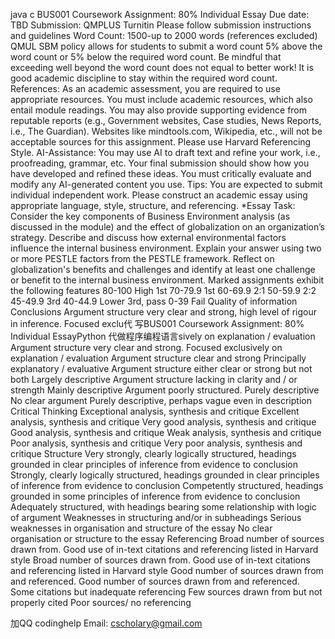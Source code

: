 java c BUS001 Coursework Assignment: 80% Individual Essay Due date:       TBD Submission:    QMPLUS Turnitin Please follow submission instructions and guidelines Word Count:   1500-up to 2000 words (references excluded) QMUL SBM policy allows for students to submit a word count 5% above the word count or 5% below the required word count. Be mindful that exceeding well beyond the word count does not equal to better work! It is good academic discipline to stay within the required word count. References:    As an academic assessment, you are required to use appropriate resources. You must include academic resources, which also entail module readings. You may also provide supporting evidence from reputable reports (e.g., Government websites, Case studies, News Reports, i.e., The Guardian). Websites like mindtools.com, Wikipedia, etc., will not be acceptable sources for this assignment. Please use Harvard Referencing Style. AI-Assistance: You may use AI to draft text and refine your work, i.e., proofreading, grammar, etc. Your final submission should show how you have developed and refined these ideas. You must critically evaluate and modify any AI-generated content you use. Tips:               You are expected to submit individual independent work. Please construct an academic essay using appropriate language, style, structure, and referencing. *Essay Task:     Consider the key components of Business Environment analysis (as discussed in the module) and the effect of globalization on an organization’s strategy. Describe and discuss how external environmental factors influence the internal  business environment. Explain your answer using two or more PESTLE factors  from the PESTLE framework. Reflect on globalization's benefits and challenges and identify at least one challenge or benefit to the internal business environment. Marked assignments exhibit the following features 80-100 High 1st 70-79.9 1st 60-69.9 2:1 50-59.9 2:2 45-49.9 3rd 40-44.9 Lower 3rd, pass 0-39 Fail Quality of information  Conclusions Argument structure very clear and strong, high level of rigour in inference. Focused exclu代 写BUS001 Coursework Assignment: 80% Individual EssayPython 代做程序编程语言sively on explanation / evaluation Argument structure very clear and strong. Focused exclusively on explanation / evaluation Argument structure clear and strong Principally explanatory / evaluative Argument structure either clear or strong but not both Largely descriptive Argument structure lacking in clarity and / or strength Mainly descriptive Argument poorly structured. Purely descriptive No clear argument Purely descriptive, perhaps vague even in description Critical Thinking Exceptional analysis, synthesis and critique Excellent analysis, synthesis and critique Very good analysis, synthesis and critique Good analysis, synthesis and critique Weak analysis, synthesis and critique Poor analysis, synthesis and  critique Very poor analysis, synthesis and critique Structure Very strongly, clearly logically structured, headings grounded in clear principles of inference from evidence to conclusion Strongly, clearly logically structured, headings grounded in clear principles of inference from evidence to conclusion Competently structured, headings grounded in some principles of inference from evidence to conclusion Adequately structured, with headings bearing some relationship with logic of argument Weaknesses in structuring and/or in subheadings Serious weaknesses in organisation and structure of the essay No clear organisation or structure to the essay Referencing Broad number of sources drawn from. Good use of in-text citations and referencing listed in Harvard style Broad number of sources drawn from. Good use of in-text citations and referencing listed in Harvard style Good number of sources drawn from and referenced. Good number of sources drawn from and referenced. Some citations but inadequate referencing Few sources drawn from but not properly cited Poor sources/ no referencing

   加QQ codinghelp Email: cscholary@gmail.com
